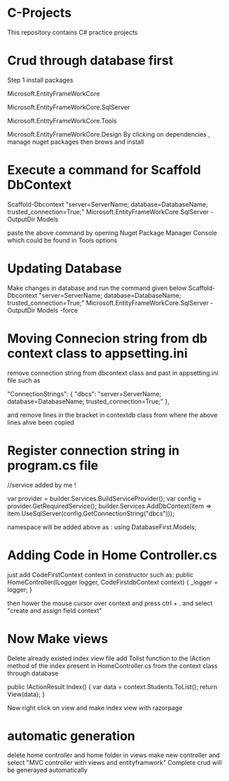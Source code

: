 # C-Projects
This repository contains C# practice projects
# Crud through database first
Step 1 install packages


Microsoft.EntityFrameWorkCore

Microsoft.EntityFrameWorkCore.SqlServer

Microsoft.EntityFrameWorkCore.Tools

Microsoft.EntityFrameWorkCore.Design
By clicking on dependencies , manage nuget packages then brows and install


# Execute a command for Scaffold DbContext
Scaffold-Dbcontext "server=ServerName; database=DatabaseName; trusted_connection=True;" Microsoft.EntityFrameWorkCore.SqlServer -OutputDir Models 

paste the above command by opening Nuget Package Manager Console  which could be found in Tools options 

# Updating Database
Make changes in database and run the command given below
Scaffold-Dbcontext "server=ServerName; database=DatabaseName; trusted_connection=True;" Microsoft.EntityFrameWorkCore.SqlServer -OutputDir Models -force

# Moving Connecion string from db context class to appsetting.ini
remove connection string from dbcontext class and past in appsetting.ini file such as

"ConnectionStrings": {
  "dbcs": "server=ServerName; database=DatabaseName; trusted_connection=True;"
},

and remove lines in the bracket in contextdb class from where the above lines ahve been copied

# Register connection string in program.cs file

//service added by me !

var provider = builder.Services.BuildServiceProvider();
var config = provider.GetRequiredService<IConfiguration>();
builder.Services.AddDbContext<StudentDBContext>(item => item.UseSqlServer(config.GetConnectionString("dbcs")));

namespace will be added above as : using DatabaseFirst.Models;


# Adding Code in Home Controller.cs

just add CodeFirstContext context in constructor such as:
 public HomeController(ILogger<HomeController> logger, CodeFirstdbContext context)
 {
     _logger = logger;
 }

then hower the mouse cursor over context and press ctrl + . and select "create and assign field context"

# Now Make views
Delete already existed index view file
add Tolist function to the IAction method of the index present in HomeController.cs from the context class through database

public IActionResult Index()
{
    var data  = context.Students.ToList();
    return View(data);
}

Now  right click on view and make index view with razorpage

# automatic generation
delete home controller and home folder in views
make new controller and select "MVC controller with views and entityframwork"
Complete crud will be generayed automatically
